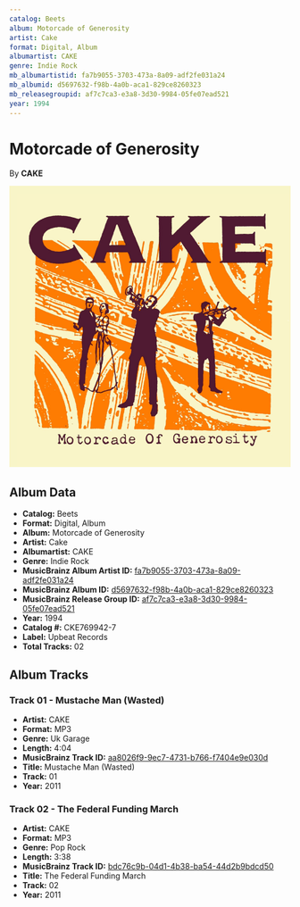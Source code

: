 ```yaml
---
catalog: Beets
album: Motorcade of Generosity
artist: Cake
format: Digital, Album
albumartist: CAKE
genre: Indie Rock
mb_albumartistid: fa7b9055-3703-473a-8a09-adf2fe031a24
mb_albumid: d5697632-f98b-4a0b-aca1-829ce8260323
mb_releasegroupid: af7c7ca3-e3a8-3d30-9984-05fe07ead521
year: 1994
---
```


# Motorcade of Generosity

By **CAKE**

![](../../assets/beetscovers/Cake-Motorcade_of_Generosity.jpg)

## Album Data

- **Catalog:** Beets
- **Format:** Digital, Album
- **Album:** Motorcade of Generosity
- **Artist:** Cake
- **Albumartist:** CAKE
- **Genre:** Indie Rock
- **MusicBrainz Album Artist ID:** [fa7b9055-3703-473a-8a09-adf2fe031a24](https://musicbrainz.org/artist/fa7b9055-3703-473a-8a09-adf2fe031a24)
- **MusicBrainz Album ID:** [d5697632-f98b-4a0b-aca1-829ce8260323](https://musicbrainz.org/release/d5697632-f98b-4a0b-aca1-829ce8260323)
- **MusicBrainz Release Group ID:** [af7c7ca3-e3a8-3d30-9984-05fe07ead521](https://musicbrainz.org/release-group/af7c7ca3-e3a8-3d30-9984-05fe07ead521)
- **Year:** 1994
- **Catalog #:** CKE769942-7
- **Label:** Upbeat Records
- **Total Tracks:** 02

## Album Tracks

### Track 01 - Mustache Man (Wasted)

- **Artist:** CAKE
- **Format:** MP3
- **Genre:** Uk Garage
- **Length:** 4:04
- **MusicBrainz Track ID:** [aa8026f9-9ec7-4731-b766-f7404e9e030d](https://musicbrainz.org/recording/aa8026f9-9ec7-4731-b766-f7404e9e030d)
- **Title:** Mustache Man (Wasted)
- **Track:** 01
- **Year:** 2011

### Track 02 - The Federal Funding March

- **Artist:** CAKE
- **Format:** MP3
- **Genre:** Pop Rock
- **Length:** 3:38
- **MusicBrainz Track ID:** [bdc76c9b-04d1-4b38-ba54-44d2b9bdcd50](https://musicbrainz.org/recording/bdc76c9b-04d1-4b38-ba54-44d2b9bdcd50)
- **Title:** The Federal Funding March
- **Track:** 02
- **Year:** 2011

